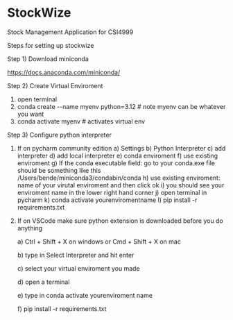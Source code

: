 # StockWize
Stock Management Application for CSI4999


Steps for setting up stockwize 

Step 1) Download miniconda

https://docs.anaconda.com/miniconda/

Step 2) Create Virtual Enviroment

   1) open terminal 
   2) conda create --name myenv python=3.12 # note myenv can be whatever you want
   3) conda activate myenv # activates virtual env

Step 3) Configure python interpreter 

  1) If on pycharm community edition
     a) Settings
     b) Python Interpreter
     c) add interpreter
     d) add local interpreter
     e) conda enviroment
     f) use existing enviroment
     g) If the conda executable field: go to your conda.exe file should be something like this     
      /Users/bende/miniconda3/condabin/conda
     h) use existing enviroment: name of your virutal enviroment and then click ok
     i) you should see your enviroment name in the lower right hand corner
     j) open terminal in pycharm
     k) conda activate yourenviromentname
     l) pip install -r requirements.txt

  2) If on VSCode
     make sure python extension is downloaded before you do anything
     
     a) Ctrl + Shift + X on windows or Cmd + Shift + X on mac
     
     b) type in Select Interpreter and hit enter
     
     c) select your virtual enviroment you made
     
     d) open a terminal
     
     e) type in conda activate yourenviroment name
     
     f) pip install -r requirements.txt





     
  

   

   

   


